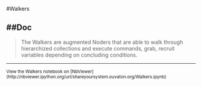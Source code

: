 
<!--
FrozenIsBool False
-->

#Walkers

##Doc
----


> 
> The Walkers are augmented Noders that are able to walk through 
> hierarchized collections and execute commands, grab, recruit variables
> depending on concluding conditions.
> 
> 

----

<small>
View the Walkers notebook on [NbViewer](http://nbviewer.ipython.org/url/shareyoursystem.ouvaton.org/Walkers.ipynb)
</small>

